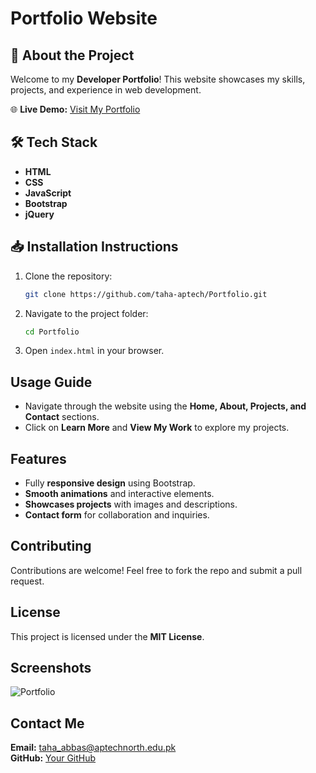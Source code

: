 # Portfolio Website

## 🚀 About the Project
Welcome to my **Developer Portfolio**! This website showcases my skills, projects, and experience in web development.

🌐 **Live Demo:** [Visit My Portfolio](https://taha-aptech.github.io/Portfolio/)

## 🛠 Tech Stack
- **HTML**
- **CSS**
- **JavaScript**
- **Bootstrap**
- **jQuery**

## 📥 Installation Instructions
1. Clone the repository:
   ```bash
   git clone https://github.com/taha-aptech/Portfolio.git
   ```
2. Navigate to the project folder:
   ```bash
   cd Portfolio
   ```
3. Open `index.html` in your browser.

## Usage Guide
- Navigate through the website using the **Home, About, Projects, and Contact** sections.
- Click on **Learn More** and **View My Work** to explore my projects.

## Features
- Fully **responsive design** using Bootstrap.
- **Smooth animations** and interactive elements.
- **Showcases projects** with images and descriptions.
- **Contact form** for collaboration and inquiries.

## Contributing
Contributions are welcome! Feel free to fork the repo and submit a pull request.

##  License
This project is licensed under the **MIT License**.

## Screenshots
![Portfolio](https://github.com/user-attachments/assets/ee8c7563-9799-4089-9ff0-ea6d8bf037ed)

## Contact Me
**Email:** taha_abbas@aptechnorth.edu.pk
<br>
**GitHub:** [Your GitHub](https://github.com/taha-aptech)


